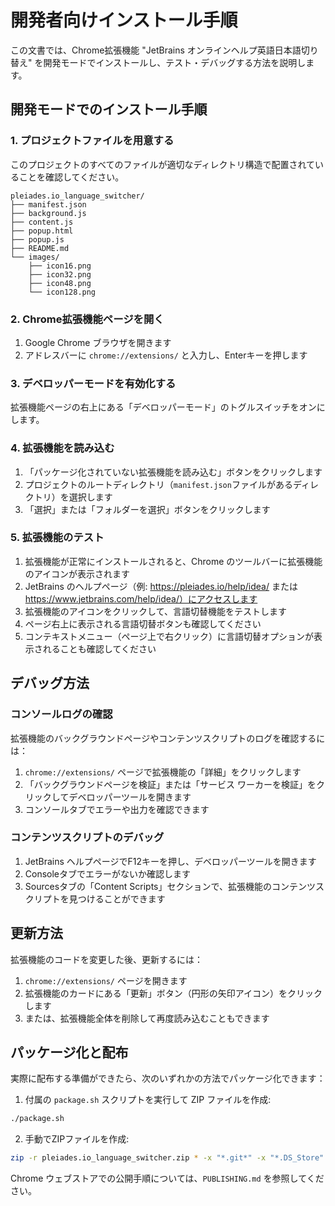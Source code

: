 # 開発者向けインストール手順

この文書では、Chrome拡張機能 "JetBrains オンラインヘルプ英語日本語切り替え" を開発モードでインストールし、テスト・デバッグする方法を説明します。

## 開発モードでのインストール手順

### 1. プロジェクトファイルを用意する

このプロジェクトのすべてのファイルが適切なディレクトリ構造で配置されていることを確認してください。

```
pleiades.io_language_switcher/
├── manifest.json
├── background.js
├── content.js
├── popup.html
├── popup.js
├── README.md
└── images/
    ├── icon16.png
    ├── icon32.png
    ├── icon48.png
    └── icon128.png
```

### 2. Chrome拡張機能ページを開く

1. Google Chrome ブラウザを開きます
2. アドレスバーに `chrome://extensions/` と入力し、Enterキーを押します

### 3. デベロッパーモードを有効化する

拡張機能ページの右上にある「デベロッパーモード」のトグルスイッチをオンにします。

### 4. 拡張機能を読み込む

1. 「パッケージ化されていない拡張機能を読み込む」ボタンをクリックします
2. プロジェクトのルートディレクトリ（`manifest.json`ファイルがあるディレクトリ）を選択します
3. 「選択」または「フォルダーを選択」ボタンをクリックします

### 5. 拡張機能のテスト

1. 拡張機能が正常にインストールされると、Chrome のツールバーに拡張機能のアイコンが表示されます
2. JetBrains のヘルプページ（例: https://pleiades.io/help/idea/ または https://www.jetbrains.com/help/idea/）にアクセスします
3. 拡張機能のアイコンをクリックして、言語切替機能をテストします
4. ページ右上に表示される言語切替ボタンも確認してください
5. コンテキストメニュー（ページ上で右クリック）に言語切替オプションが表示されることも確認してください

## デバッグ方法

### コンソールログの確認

拡張機能のバックグラウンドページやコンテンツスクリプトのログを確認するには：

1. `chrome://extensions/` ページで拡張機能の「詳細」をクリックします
2. 「バックグラウンドページを検証」または「サービス ワーカーを検証」をクリックしてデベロッパーツールを開きます
3. コンソールタブでエラーや出力を確認できます

### コンテンツスクリプトのデバッグ

1. JetBrains ヘルプページでF12キーを押し、デベロッパーツールを開きます
2. Consoleタブでエラーがないか確認します
3. Sourcesタブの「Content Scripts」セクションで、拡張機能のコンテンツスクリプトを見つけることができます

## 更新方法

拡張機能のコードを変更した後、更新するには：

1. `chrome://extensions/` ページを開きます
2. 拡張機能のカードにある「更新」ボタン（円形の矢印アイコン）をクリックします
3. または、拡張機能全体を削除して再度読み込むこともできます

## パッケージ化と配布

実際に配布する準備ができたら、次のいずれかの方法でパッケージ化できます：

1. 付属の `package.sh` スクリプトを実行して ZIP ファイルを作成:
```bash
./package.sh
```

2. 手動でZIPファイルを作成:
```bash
zip -r pleiades.io_language_switcher.zip * -x "*.git*" -x "*.DS_Store"
```

Chrome ウェブストアでの公開手順については、`PUBLISHING.md` を参照してください。
